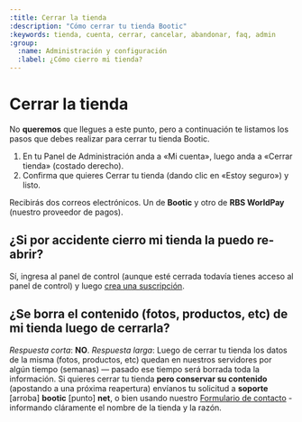 ```yaml
---
:title: Cerrar la tienda
:description: "Cómo cerrar tu tienda Bootic"
:keywords: tienda, cuenta, cerrar, cancelar, abandonar, faq, admin
:group:
  :name: Administración y configuración
  :label: ¿Cómo cierro mi tienda?
---
```

# Cerrar la tienda

No **queremos** que llegues a este punto, pero a continuación te listamos los
pasos que debes realizar para cerrar tu tienda Bootic.

1. En tu Panel de Administración anda a «Mi cuenta», luego anda a «Cerrar
   tienda» (costado derecho).
2. Confirma que quieres Cerrar  tu tienda (dando clic en «Estoy seguro») y listo.

Recibirás dos correos electrónicos. Un de **Bootic** y otro de **RBS WorldPay**
(nuestro proveedor de pagos).

## ¿Si por accidente cierro mi tienda la puedo re-abrir?

Sí, ingresa al panel de control (aunque esté cerrada todavía tienes
acceso al panel de control) y luego [crea una suscripción][2].

## ¿Se borra el contenido (fotos, productos, etc) de mi tienda luego de cerrarla?

_Respuesta corta_: **NO**. _Respuesta larga_: Luego de cerrar tu tienda los
datos de la misma (fotos, productos, etc) quedan en nuestros servidores por algún tiempo
(semanas) — pasado ese tiempo será borrada toda la información. Si quieres
cerrar tu tienda **pero conservar su contenido** (apostando a una próxima
reapertura) envíanos tu solicitud a __soporte__ [arroba] __bootic__ [punto] __net__,
o bien usando nuestro [Formulario de contacto][1] - informando cláramente el
nombre de la tienda y la razón.


[1]:http://www.bootic.net/forms/contacto "Formulario de contacto"
[2]:/es/administration/plan_pagos_contabilidad/elegir-y-pagar-plan "Eligiendo plan y pagando tu tienda Bootic"
